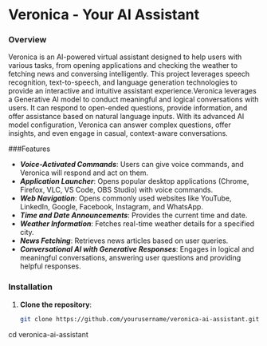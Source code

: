 # Veronica - Your AI Assistant

### Overview

Veronica is an AI-powered virtual assistant designed to help users with various tasks, from opening applications and checking the weather to fetching news and conversing intelligently.
This project leverages speech recognition, text-to-speech, and language generation technologies to provide an interactive and intuitive assistant experience.Veronica leverages a Generative AI model
to conduct meaningful and logical conversations with users. It can respond to open-ended questions, provide information, and offer assistance based on natural language inputs. 
With its advanced AI model configuration, Veronica can answer complex questions, offer insights, and even engage in casual, context-aware conversations.

###Features

- ***Voice-Activated Commands***: Users can give voice commands, and Veronica will respond and act on them.<br>
- ***Application Launcher***: Opens popular desktop applications (Chrome, Firefox, VLC, VS Code, OBS Studio) with voice commands.<br>
- ***Web Navigation***: Opens commonly used websites like YouTube, LinkedIn, Google, Facebook, Instagram, and WhatsApp.<br>
- ***Time and Date Announcements***: Provides the current time and date.<br>
- ***Weather Information***: Fetches real-time weather details for a specified city.<br>
- ***News Fetching***: Retrieves news articles based on user queries.<br>
- ***Conversational AI with Generative Responses***: Engages in logical and meaningful conversations, answering user questions and providing helpful responses.

### Installation

1. **Clone the repository**:
   ```bash
   git clone https://github.com/yourusername/veronica-ai-assistant.git
cd veronica-ai-assistant
```
